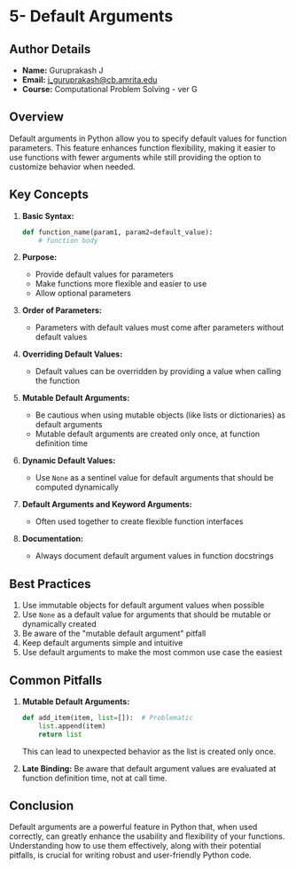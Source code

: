 # 5- Default Arguments

## Author Details
- **Name:** Guruprakash J
- **Email:** j_guruprakash@cb.amrita.edu
- **Course:** Computational Problem Solving - ver G

## Overview
Default arguments in Python allow you to specify default values for function parameters. This feature enhances function flexibility, making it easier to use functions with fewer arguments while still providing the option to customize behavior when needed.

## Key Concepts

1. **Basic Syntax:**
   ```python
   def function_name(param1, param2=default_value):
       # function body
   ```

2. **Purpose:**
   - Provide default values for parameters
   - Make functions more flexible and easier to use
   - Allow optional parameters

3. **Order of Parameters:**
   - Parameters with default values must come after parameters without default values

4. **Overriding Default Values:**
   - Default values can be overridden by providing a value when calling the function

5. **Mutable Default Arguments:**
   - Be cautious when using mutable objects (like lists or dictionaries) as default arguments
   - Mutable default arguments are created only once, at function definition time

6. **Dynamic Default Values:**
   - Use `None` as a sentinel value for default arguments that should be computed dynamically

7. **Default Arguments and Keyword Arguments:**
   - Often used together to create flexible function interfaces

8. **Documentation:**
   - Always document default argument values in function docstrings

## Best Practices

1. Use immutable objects for default argument values when possible
2. Use `None` as a default value for arguments that should be mutable or dynamically created
3. Be aware of the "mutable default argument" pitfall
4. Keep default arguments simple and intuitive
5. Use default arguments to make the most common use case the easiest

## Common Pitfalls

1. **Mutable Default Arguments:**
   ```python
   def add_item(item, list=[]):  # Problematic
       list.append(item)
       return list
   ```
   This can lead to unexpected behavior as the list is created only once.

2. **Late Binding:**
   Be aware that default argument values are evaluated at function definition time, not at call time.

## Conclusion

Default arguments are a powerful feature in Python that, when used correctly, can greatly enhance the usability and flexibility of your functions. Understanding how to use them effectively, along with their potential pitfalls, is crucial for writing robust and user-friendly Python code.

